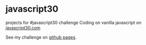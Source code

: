 # javascript30
projects for #javascript30 challenge
Coding on vanilla javascript on <a href="https://javascript30.com/">javascript30.com</a>

See my challenge on <a href="https://kasyanovamg.github.io/javascript30/">github pages</a>.